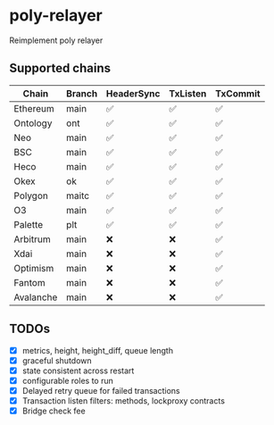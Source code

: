 # poly-relayer
Reimplement poly relayer

## Supported chains
| Chain   | Branch | HeaderSync | TxListen | TxCommit |
|--|--|-- |--|--|
|Ethereum |main |:white_check_mark:|:white_check_mark:|:white_check_mark:|
|Ontology |ont  |:white_check_mark:|:white_check_mark:|:white_check_mark:|
|Neo      |main |:white_check_mark:|:white_check_mark:|:white_check_mark:|
|BSC      |main |:white_check_mark:|:white_check_mark:|:white_check_mark:|
|Heco     |main |:white_check_mark:|:white_check_mark:|:white_check_mark:|
|Okex     |ok   |:white_check_mark:|:white_check_mark:|:white_check_mark:|
|Polygon  |maitc|:white_check_mark:|:white_check_mark:|:white_check_mark:|
|O3       |main |:white_check_mark:|:white_check_mark:|:white_check_mark:|
|Palette  |plt  |:white_check_mark:|:white_check_mark:|:white_check_mark:|
|Arbitrum |main |:x:|:x:|:white_check_mark:|
|Xdai     |main |:x:|:x:|:white_check_mark:|
|Optimism |main |:x:|:x:|:white_check_mark:|
|Fantom   |main |:x:|:x:|:white_check_mark:|
|Avalanche|main |:x:|:x:|:white_check_mark:|

## TODOs
- [x] metrics, height, height_diff, queue length
- [x] graceful shutdown
- [x] state consistent across restart
- [x] configurable roles to run
- [x] Delayed retry queue for failed transactions
- [x] Transaction listen filters: methods, lockproxy contracts
- [x] Bridge check fee
